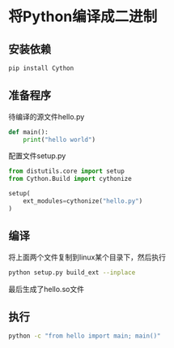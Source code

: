 # 将Python编译成二进制

## 安装依赖

```bash
pip install Cython
```

## 准备程序

待编译的源文件hello.py

```python
def main():
    print("hello world")
```

配置文件setup.py

```python
from distutils.core import setup
from Cython.Build import cythonize

setup(
    ext_modules=cythonize("hello.py")
)
```

## 编译

将上面两个文件复制到linux某个目录下，然后执行
```bash
python setup.py build_ext --inplace
```

最后生成了hello.so文件

## 执行

```bash
python -c "from hello import main; main()"
```

